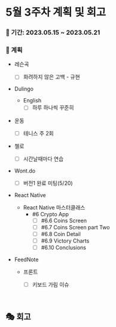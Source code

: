 # 5월 3주차 계획 및 회고

### 📆 기간: 2023.05.15 ~ 2023.05.21

### 📑 계획

- 레슨곡

  - [ ] 화려하지 않은 고백 - 규현
- Dulingo
  - English
    - [ ] 하루 하나씩 꾸준히
- 운동
  - [ ] 테니스 주 2회
- 첼로
  - [ ] 시간날때마다 연습
- Wont.do
  - [ ] 버전1 완료 미팅(5/20)
- React Native
  - React Native 마스터클래스
    - #6 Crypto App
      - [ ] #6.6 Coins Screen
      - [ ] #6.7 Coins Screen part Two
      - [ ] #6.8 Coin Detail
      - [ ] #6.9 Victory Charts
      - [ ] #6.10 Conclusions
- FeedNote
  - 프론트
    - [ ] 키보드 가림 이슈


<br/>

## 🎭 회고
